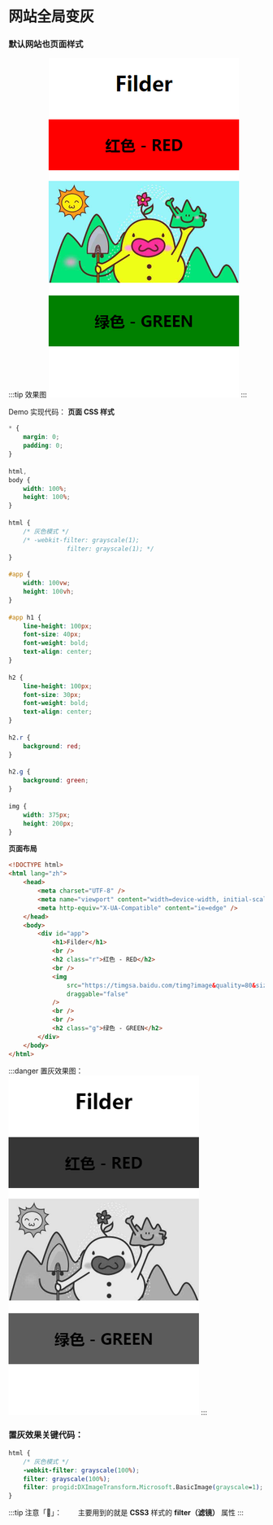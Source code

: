 # 网站全局变灰

### 默认网站也页面样式

:::tip 效果图
![彩色20200404222642.png](./img/9-1.png)
:::

Demo 实现代码：
**页面 CSS 样式**

```css title="CSS 代码"
* {
	margin: 0;
	padding: 0;
}

html,
body {
	width: 100%;
	height: 100%;
}

html {
	/* 灰色模式 */
	/* -webkit-filter: grayscale(1);
				filter: grayscale(1); */
}

#app {
	width: 100vw;
	height: 100vh;
}

#app h1 {
	line-height: 100px;
	font-size: 40px;
	font-weight: bold;
	text-align: center;
}

h2 {
	line-height: 100px;
	font-size: 30px;
	font-weight: bold;
	text-align: center;
}

h2.r {
	background: red;
}

h2.g {
	background: green;
}

img {
	width: 375px;
	height: 200px;
}
```

**页面布局**

```html title="页面代码示例"
<!DOCTYPE html>
<html lang="zh">
	<head>
		<meta charset="UTF-8" />
		<meta name="viewport" content="width=device-width, initial-scale=1.0" />
		<meta http-equiv="X-UA-Compatible" content="ie=edge" />
	</head>
	<body>
		<div id="app">
			<h1>Filder</h1>
			<br />
			<h2 class="r">红色 - RED</h2>
			<br />
			<img
				src="https://timgsa.baidu.com/timg?image&quality=80&size=b9999_10000&sec=1586019993398&di=2e9ec900359cb1a24c6c5ec131ae87f2&imgtype=0&src=http%3A%2F%2Fimg0.imgtn.bdimg.com%2Fit%2Fu%3D4048520830%2C957432571%26fm%3D214%26gp%3D0.jpg"
				draggable="false"
			/>
			<br />
			<br />
			<h2 class="g">绿色 - GREEN</h2>
		</div>
	</body>
</html>
```

:::danger 置灰效果图：
![huise.png](./img/9-2.png)
:::

### 置灰效果关键代码：

```css
html {
	/* 灰色模式 */
	-webkit-filter: grayscale(100%);
	filter: grayscale(100%);
	filter: progid:DXImageTransform.Microsoft.BasicImage(grayscale=1);
}
```

:::tip 注意「👀」：
&emsp;&emsp;主要用到的就是 **CSS3** 样式的 **filter（滤镜）** 属性
:::
